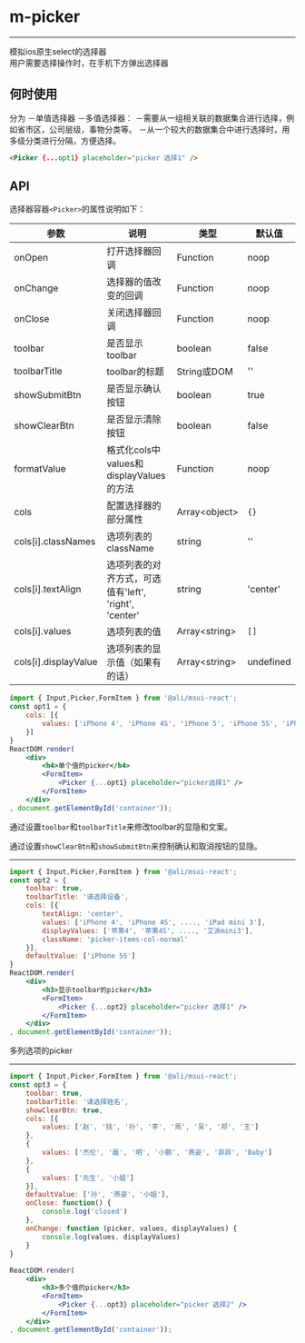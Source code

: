 # m-picker

---

模拟ios原生select的选择器    
用户需要选择操作时，在手机下方弹出选择器

## 何时使用
分为
－单值选择器
－多值选择器：
	－需要从一组相关联的数据集合进行选择，例如省市区，公司层级，事物分类等。
	－从一个较大的数据集合中进行选择时，用多级分类进行分隔，方便选择。


```html
<Picker {...opt1} placeholder="picker 选择1" />
```

## API

选择器容器`<Picker>`的属性说明如下：

| 参数     | 说明           | 类型     | 默认值       |
|----------|----------------|----------|--------------|
| onOpen    |打开选择器回调 |Function  |  noop  |
| onChange | 选择器的值改变的回调 | Function | noop |
| onClose    | 关闭选择器回调 | Function |  noop  |
| toolbar    | 是否显示toolbar | boolean   |  false  |
| toolbarTitle    | toolbar的标题 | String或DOM   |  ''  |
| showSubmitBtn    | 是否显示确认按钮| boolean   |  true  |
| showClearBtn    | 是否显示清除按钮 | boolean   |  false  |
| formatValue    | 格式化cols中values和displayValues的方法 | Function  |  noop  |
| cols    | 配置选择器的部分属性 |  Array&lt;object&gt; | `{}` |
| cols[i].classNames | 选项列表的className | string | '' |
| cols[i].textAlign | 选项列表的对齐方式，可选值有'left', 'right', 'center' | string | 'center' |
| cols[i].values | 选项列表的值 | Array&lt;string&gt; | `[]` |
| cols[i].displayValue | 选项列表的显示值（如果有的话） | Array&lt;string&gt; | undefined |



````jsx
import { Input,Picker,FormItem } from '@ali/msui-react';
const opt1 = {
    cols: [{
        values: ['iPhone 4', 'iPhone 4S', 'iPhone 5', 'iPhone 5S', 'iPhone 6', 'iPhone 6 Plus', 'iPad 2', 'iPad Retina', 'iPad Air', 'iPad mini', 'iPad mini 2', 'iPad mini 3']
    }]
}
ReactDOM.render(
    <div>
        <h4>单个值的picker</h4>
        <FormItem>
            <Picker {...opt1} placeholder="picker选择1" />
        </FormItem>
    </div>
, document.getElementById('container'));
````

通过设置`toolbar`和`toolbarTitle`来修改toolbar的显隐和文案。

通过设置`showClearBtn`和`showSubmitBtn`来控制确认和取消按钮的显隐。

---

```jsx
import { Input,Picker,FormItem } from '@ali/msui-react';
const opt2 = {
    toolbar: true,
    toolbarTitle: '请选择设备',
    cols: [{
        textAlign: 'center',
        values: ['iPhone 4', 'iPhone 4S', ...., 'iPad mini 3'],
        displayValues: ['苹果4', '苹果4S', ...., '艾派mini3'],
        className: 'picker-items-col-normal'
    }],
    defaultValue: ['iPhone 5S']
}
ReactDOM.render(
    <div>
        <h3>显示toolbar的picker</h3>
        <FormItem>
            <Picker {...opt2} placeholder="picker 选择1" />
        </FormItem>
    </div>
, document.getElementById('container'));
```

多列选项的picker

---

````jsx
import { Input,Picker,FormItem } from '@ali/msui-react';
const opt3 = {
    toolbar: true,
    toolbarTitle: '请选择姓名',
    showClearBtn: true,
    cols: [{
        values: ['赵', '钱', '孙', '李', '周', '吴', '郑', '王']
    },
    {
        values: ['杰伦', '磊', '明', '小鹏', '燕姿', '菲菲', 'Baby']
    },
    {
        values: ['先生', '小姐']
    }],
    defaultValue: ['孙', '燕姿', '小姐'],
    onClose: function() {
        console.log('closed')
    },
    onChange: function (picker, values, displayValues) {
        console.log(values, displayValues)
    }
}
  
ReactDOM.render(
    <div>
        <h3>多个值的picker</h3>
        <FormItem>
            <Picker {...opt3} placeholder="picker 选择2" />
        </FormItem>
    </div>
, document.getElementById('container'));
````

